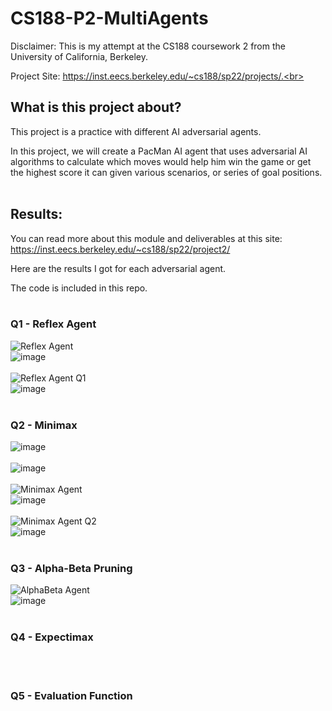 # CS188-P2-MultiAgents

Disclaimer: This is my attempt at the CS188 coursework 2 from the University of California, Berkeley.<br>

Project Site: https://inst.eecs.berkeley.edu/~cs188/sp22/projects/.<br><br>

## What is this project about?<br>

This project is a practice with different AI adversarial agents.<br>

In this project, we will create a PacMan AI agent that uses adversarial AI algorithms to calculate which moves would help him win the game or get the highest score it can given various scenarios, or series of goal positions.<br><br>

## Results:<br>

You can read more about this module and deliverables at this site: https://inst.eecs.berkeley.edu/~cs188/sp22/project2/<br>

Here are the results I got for each adversarial agent.<br>

The code is included in this repo.<br><br>

### Q1 - Reflex Agent<br>
![Reflex Agent](https://user-images.githubusercontent.com/98131995/225192276-92bacb79-9fd4-4f10-9ccc-1dc5c64531ac.gif)<br>
![image](https://user-images.githubusercontent.com/98131995/225192418-51290b06-7f41-43ce-8e81-3dfd086197d9.png)<br><br>
![Reflex Agent Q1](https://user-images.githubusercontent.com/98131995/225194965-efab27f5-3534-4971-8145-b9e60d9c6f0b.gif)<br>
![image](https://user-images.githubusercontent.com/98131995/225195091-78ce1b3b-0503-4553-bca5-39a943a0a7dc.png)<br><br>

### Q2 - Minimax<br>
![image](https://user-images.githubusercontent.com/98131995/225205133-2cbf3ee4-e21b-4f8c-876a-3a975871834c.png)<br><br>
![image](https://user-images.githubusercontent.com/98131995/225204969-effee582-3e9c-4c73-b458-5918a893a1df.png)<br><br>
![Minimax Agent](https://user-images.githubusercontent.com/98131995/225198867-25fd61dc-d922-4e76-81b5-ce47f41c5d6a.gif)<br>
![image](https://user-images.githubusercontent.com/98131995/225198926-d44298fd-8d3c-4f75-b57e-8b2dd0df1db1.png)<br><br>
![Minimax Agent Q2](https://user-images.githubusercontent.com/98131995/225200429-f02aeaf6-9731-40b9-8604-5492d46c8ffa.gif)<br>
![image](https://user-images.githubusercontent.com/98131995/225200775-5336017a-a0ed-4a01-a165-1789ea76bdca.png)<br><br>

### Q3 - Alpha-Beta Pruning<br>
![AlphaBeta Agent](https://user-images.githubusercontent.com/98131995/225208196-136d44c1-cd62-40fe-8a1c-aa2bee913cf0.gif)<br>
![image](https://user-images.githubusercontent.com/98131995/225208457-a9d333c3-5947-4131-b2f9-6f6cad3a0d93.png)<br><br>

### Q4 - Expectimax<br>
<br><br>

### Q5 - Evaluation Function<br>
<br>
<br><br>
